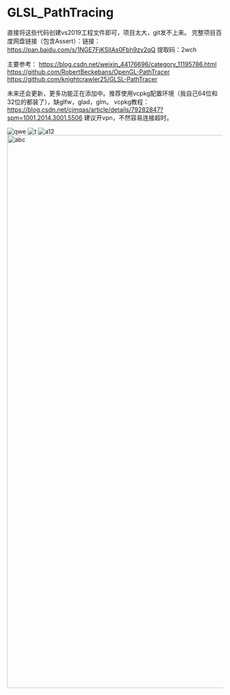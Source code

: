 # GLSL_PathTracing
直接将这些代码创建vs2019工程文件即可，项目太大，git发不上来。
完整项目百度网盘链接（包含Assert）：链接：https://pan.baidu.com/s/1NGE7FjKSIlAs0Fbh9zv2qQ 
提取码：2wch

主要参考：
https://blog.csdn.net/weixin_44176696/category_11195786.html
https://github.com/RobertBeckebans/OpenGL-PathTracer
https://github.com/knightcrawler25/GLSL-PathTracer

未来还会更新，更多功能正在添加中。推荐使用vcpkg配置环境（我自己64位和32位的都装了），缺glfw，glad，glm。
vcpkg教程：https://blog.csdn.net/cjmqas/article/details/79282847?spm=1001.2014.3001.5506
建议开vpn，不然容易连接超时。

![qwe](https://user-images.githubusercontent.com/75780167/182056941-5044b1b2-6001-448c-8509-591cbf911ef0.png)
![t](https://user-images.githubusercontent.com/75780167/182057003-3c2567d8-fd85-48e1-b73d-8992b527de7c.png)
![a12](https://user-images.githubusercontent.com/75780167/182057058-c9f142fb-9c9c-4646-b1e7-bf64cc7a5767.png)
<img width="1291" alt="abc" src="https://user-images.githubusercontent.com/75780167/182057102-f155e8bd-a0b9-42fa-93cc-9b6e3c1cf4bb.png">
